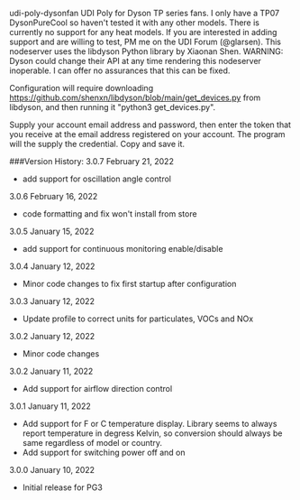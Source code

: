  udi-poly-dysonfan
UDI Poly for Dyson TP series fans. I only have a TP07 DysonPureCool so haven't tested it with any other models.  There is currently no support for any heat models.  If you are interested in adding support and are willing to test, PM me on the UDI Forum (@glarsen). 
This nodeserver uses the libdyson Python library by Xiaonan Shen. WARNING:  Dyson could change their API at any time rendering this nodeserver inoperable.  I
can offer no assurances that this can be fixed.

Configuration will require downloading https://github.com/shenxn/libdyson/blob/main/get_devices.py from libdyson, and then running it "python3 get_devices.py".


Supply your account email address and password, then enter the token that you receive at the email address registered on your account.  The program will the supply the credential.  Copy and save it.

###Version History:
3.0.7 February 21, 2022
- add support for oscillation angle control

3.0.6 February 16, 2022
- code formatting and fix won't install from store

3.0.5 January 15, 2022
- add support for continuous monitoring enable/disable

3.0.4 January 12, 2022
- Minor code changes to fix first startup after configuration

3.0.3 January 12, 2022
- Update profile to correct units for particulates, VOCs and NOx

3.0.2 January 12, 2022
- Minor code changes

3.0.2 January 11, 2022
- Add support for airflow direction control

3.0.1 January 11, 2022
- Add support for F or C temperature display.  Library seems to always report temperature in degress Kelvin,
  so conversion should always be same regardless of model or country.
- Add support for switching power off and on

3.0.0 January 10, 2022
- Initial release for PG3